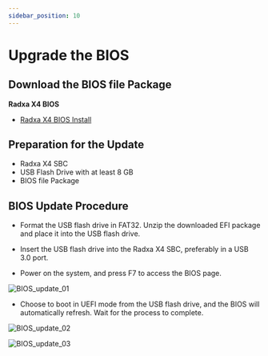 ```yaml
---
sidebar_position: 10
---
```


# Upgrade the BIOS

## Download the BIOS file Package

**Radxa X4 BIOS**

- [Radxa X4 BIOS Install](https://dl.radxa.com/x/x4/radxa_x4_bios_update_119.zip)

## Preparation for the Update

- Radxa X4 SBC
- USB Flash Drive with at least 8 GB
- BIOS file Package

## BIOS Update Procedure

- Format the USB flash drive in FAT32. Unzip the downloaded EFI package and place it into the USB flash drive.

- Insert the USB flash drive into the Radxa X4 SBC, preferably in a USB 3.0 port.

- Power on the system, and press F7 to access the BIOS page.

![BIOS_update_01](/img/x/x2l/bios_update_01.webp)

- Choose to boot in UEFI mode from the USB flash drive, and the BIOS will automatically refresh. Wait for the process to complete.

![BIOS_update_02](/img/x/x4/bios_update_02.webp)

![BIOS_update_03](/img/x/x4/bios_update_03.webp)
